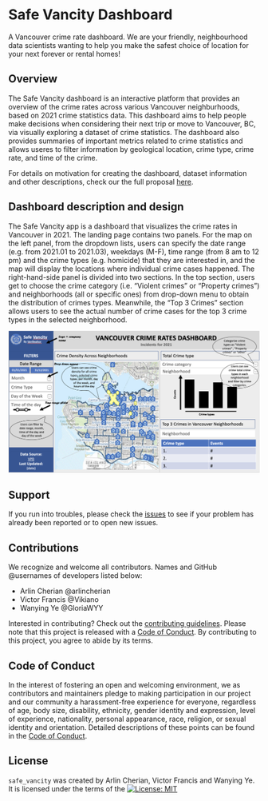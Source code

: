 # Safe Vancity Dashboard
A Vancouver crime rate dashboard. We are your friendly, neighbourhood data scientists wanting to help you make the safest choice of location for your next forever or rental homes!

## Overview

The Safe Vancity dashboard is an interactive platform that provides an overview of the crime rates across various Vancouver neighburhoods, based on 2021 crime statistics data. This dashboard aims to help people make decisions when considering their next trip or move to Vancouver, BC, via visually exploring a dataset of crime statistics. The dashboard also provides summaries of important metrics related to crime statistics and allows useres to filter information by geological location, crime type, crime rate, and time of the crime. 

For details on motivation for creating the dashboard, dataset information and other descriptions, check our the full proposal [here](https://github.com/UBC-MDS/safe_vancity/blob/main/reports/proposal.md).

## Dashboard description and design

The Safe Vancity app is a dashboard that visualizes the crime rates in Vancouver in 2021. The landing page contains two panels. For the map on the left panel, from the dropdown lists, users can specify the date range (e.g. from 2021.01 to 2021.03), weekdays (M-F), time range (from 8 am to 12 pm) and the crime types (e.g. homicide) that they are interested in, and the map will display the locations where individual crime cases happened. The right-hand-side panel is divided into two sections. In the top section, users get to choose the crime category (i.e. “Violent crimes” or “Property crimes”) and neighborhoods (all or specific ones) from drop-down menu to obtain the distribution of crimes types. Meanwhile, the “Top 3 Crimes” section allows users to see the actual number of crime cases for the top 3 crime types in the selected neighborhood.

![Dashboard design](src/images/dash_design.png)

## Support

If you run into troubles, please check the [issues](https://github.com/UBC-MDS/safe_vancity/issues) to see if your problem has already been reported or to open new issues.

## Contributions

We recognize and welcome all contributors. Names and GitHub @usernames of developers listed below:

- Arlin Cherian @arlincherian
- Victor Francis @Vikiano
- Wanying Ye @GloriaWYY

Interested in contributing? Check out the [contributing guidelines](https://github.com/UBC-MDS/safe_vancity/blob/main/CONTRIBUTING.md). Please note that this project is released with a [Code of Conduct](https://github.com/UBC-MDS/safe_vancity/blob/main/CODE_OF_CONDUCT.md). By contributing to this project, you agree to abide by its terms.

## Code of Conduct 

In the interest of fostering an open and welcoming environment, we as contributors and maintainers pledge to making participation in our project and our community a harassment-free experience for everyone, regardless of age, body size, disability, ethnicity, gender identity and expression, level of experience, nationality, personal appearance, race, religion, or sexual identity and orientation. Detailed descriptions of these points can be found in the [Code of Conduct](https://github.com/UBC-MDS/safe_vancity/blob/main/CODE_OF_CONDUCT.md). 

## License

`safe_vancity` was created by Arlin Cherian, Victor Francis and Wanying Ye. It is licensed under the terms of the [![License: MIT](https://img.shields.io/badge/License-MIT-yellow.svg)](https://opensource.org/licenses/MIT)






